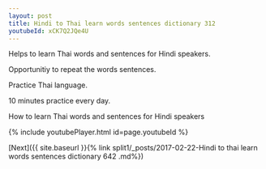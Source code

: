 ```yaml
---
layout: post
title: Hindi to Thai learn words sentences dictionary 312 
youtubeId: xCK7Q2JQe4U
---
```

 
 
Helps to learn Thai words and sentences for Hindi speakers.

Opportunitiy to repeat the words sentences. 

Practice Thai language. 
 
10 minutes practice every day. 
 
How to learn Thai words and sentences for Hindi speakers 
 
{% include youtubePlayer.html id=page.youtubeId %}
 
 
[Next]({{ site.baseurl }}{% link  split1/_posts/2017-02-22-Hindi to thai learn words sentences dictionary 642 .md%})
 
